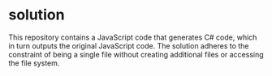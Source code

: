 # solution
This repository contains a JavaScript code that generates C# code, which in turn outputs the original JavaScript code. The solution adheres to the constraint of being a single file without creating additional files or accessing the file system.
